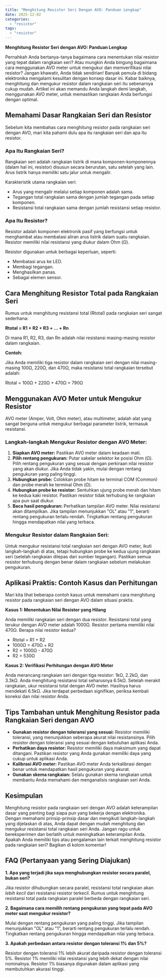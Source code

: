```yaml
---
title: "Menghitung Resistor Seri Dengan AVO: Panduan Lengkap"
date: 2025-12-02
categories: 
  - "resistor"
tags: 
  - "resistor"
---
```


**Menghitung Resistor Seri dengan AVO: Panduan Lengkap**

Pernahkah Anda bertanya-tanya bagaimana cara menentukan nilai resistor yang tepat dalam rangkaian seri? Atau mungkin Anda bingung bagaimana cara menggunakan AVO meter untuk mengukur dan memverifikasi nilai resistor? Jangan khawatir, Anda tidak sendirian! Banyak pemula di bidang elektronika mengalami kesulitan dengan konsep dasar ini. Kabar baiknya, menghitung dan mengukur resistor dalam rangkaian seri itu sebenarnya cukup mudah. Artikel ini akan memandu Anda langkah demi langkah, menggunakan AVO meter, untuk memastikan rangkaian Anda berfungsi dengan optimal.

## Memahami Dasar Rangkaian Seri dan Resistor

Sebelum kita membahas cara menghitung resistor pada rangkaian seri dengan AVO, mari kita pahami dulu apa itu rangkaian seri dan apa itu resistor.

### Apa Itu Rangkaian Seri?

Rangkaian seri adalah rangkaian listrik di mana komponen-komponennya (dalam hal ini, resistor) disusun secara berurutan, satu setelah yang lain. Arus listrik hanya memiliki satu jalur untuk mengalir.

Karakteristik utama rangkaian seri:

- Arus yang mengalir melalui setiap komponen adalah sama.
- Tegangan total rangkaian sama dengan jumlah tegangan pada setiap komponen.
- Resistansi total rangkaian sama dengan jumlah resistansi setiap resistor.

### Apa Itu Resistor?

Resistor adalah komponen elektronik pasif yang berfungsi untuk menghambat atau membatasi aliran arus listrik dalam suatu rangkaian. Resistor memiliki nilai resistansi yang diukur dalam Ohm (Ω).

Resistor digunakan untuk berbagai keperluan, seperti:

- Membatasi arus ke LED.
- Membagi tegangan.
- Menghasilkan panas.
- Sebagai elemen sensor.

## Cara Menghitung Resistor Total pada Rangkaian Seri

Rumus untuk menghitung resistansi total (Rtotal) pada rangkaian seri sangat sederhana:

**Rtotal = R1 + R2 + R3 + ... + Rn**

Di mana R1, R2, R3, dan Rn adalah nilai resistansi masing-masing resistor dalam rangkaian.

**Contoh:**

Jika Anda memiliki tiga resistor dalam rangkaian seri dengan nilai masing-masing 100Ω, 220Ω, dan 470Ω, maka resistansi total rangkaian tersebut adalah:

Rtotal = 100Ω + 220Ω + 470Ω = 790Ω

## Menggunakan AVO Meter untuk Mengukur Resistor

AVO meter (Amper, Volt, Ohm meter), atau multimeter, adalah alat yang sangat berguna untuk mengukur berbagai parameter listrik, termasuk resistansi.

### Langkah-langkah Mengukur Resistor dengan AVO Meter:

1. **Siapkan AVO meter:** Pastikan AVO meter dalam keadaan mati.
2. **Pilih rentang pengukuran:** Putar sakelar selektor ke posisi Ohm (Ω). Pilih rentang pengukuran yang sesuai dengan perkiraan nilai resistor yang akan diukur. Jika Anda tidak yakin, mulai dengan rentang pengukuran yang paling tinggi.
3. **Hubungkan probe:** Colokkan probe hitam ke terminal COM (Common) dan probe merah ke terminal Ohm (Ω).
4. **Hubungkan probe ke resistor:** Sentuhkan ujung probe merah dan hitam ke kedua kaki resistor. Pastikan resistor tidak terhubung ke rangkaian apa pun saat diukur.
5. **Baca hasil pengukuran:** Perhatikan tampilan AVO meter. Nilai resistansi akan ditampilkan. Jika tampilan menunjukkan "OL" atau "1", berarti rentang pengukuran terlalu rendah. Tingkatkan rentang pengukuran hingga mendapatkan nilai yang terbaca.

### Mengukur Resistor dalam Rangkaian Seri:

Untuk mengukur resistansi total rangkaian seri dengan AVO meter, ikuti langkah-langkah di atas, tetapi hubungkan probe ke kedua ujung rangkaian seri (setelah rangkaian dilepas dari sumber tegangan). Pastikan semua resistor terhubung dengan benar dalam rangkaian sebelum melakukan pengukuran.

## Aplikasi Praktis: Contoh Kasus dan Perhitungan

Mari kita lihat beberapa contoh kasus untuk memahami cara menghitung resistor pada rangkaian seri dengan AVO dalam situasi praktis.

**Kasus 1: Menentukan Nilai Resistor yang Hilang**

Anda memiliki rangkaian seri dengan dua resistor. Resistansi total yang terukur dengan AVO meter adalah 1000Ω. Resistor pertama memiliki nilai 470Ω. Berapa nilai resistor kedua?

- Rtotal = R1 + R2
- 1000Ω = 470Ω + R2
- R2 = 1000Ω - 470Ω
- R2 = 530Ω

**Kasus 2: Verifikasi Perhitungan dengan AVO Meter**

Anda merancang rangkaian seri dengan tiga resistor: 1kΩ, 2.2kΩ, dan 3.3kΩ. Anda menghitung resistansi total seharusnya 6.5kΩ. Setelah merakit rangkaian, ukur resistansi total dengan AVO meter. Hasilnya harus mendekati 6.5kΩ. Jika terdapat perbedaan signifikan, periksa kembali koneksi dan nilai resistor Anda.

## Tips Tambahan untuk Menghitung Resistor pada Rangkaian Seri dengan AVO

- **Gunakan resistor dengan toleransi yang sesuai:** Resistor memiliki toleransi, yang menunjukkan seberapa akurat nilai resistansinya. Pilih resistor dengan toleransi yang sesuai dengan kebutuhan aplikasi Anda.
- **Perhatikan daya resistor:** Resistor memiliki daya maksimum yang dapat ditangani. Pastikan resistor yang Anda gunakan memiliki daya yang cukup untuk aplikasi Anda.
- **Kalibrasi AVO meter:** Pastikan AVO meter Anda terkalibrasi dengan benar untuk mendapatkan hasil pengukuran yang akurat.
- **Gunakan skema rangkaian:** Selalu gunakan skema rangkaian untuk membantu Anda memahami dan menganalisis rangkaian seri Anda.

## Kesimpulan

Menghitung resistor pada rangkaian seri dengan AVO adalah keterampilan dasar yang penting bagi siapa pun yang bekerja dengan elektronika. Dengan memahami prinsip-prinsip dasar dan mengikuti langkah-langkah yang dijelaskan di atas, Anda dapat dengan mudah menghitung dan mengukur resistansi total rangkaian seri Anda. Jangan ragu untuk bereksperimen dan berlatih untuk meningkatkan keterampilan Anda. Apakah Anda memiliki tips atau pengalaman lain terkait menghitung resistor pada rangkaian seri? Bagikan di kolom komentar!

## FAQ (Pertanyaan yang Sering Diajukan)

**1\. Apa yang terjadi jika saya menghubungkan resistor secara paralel, bukan seri?**

Jika resistor dihubungkan secara paralel, resistansi total rangkaian akan _lebih kecil_ dari resistansi resistor terkecil. Rumus untuk menghitung resistansi total pada rangkaian paralel berbeda dengan rangkaian seri.

**2\. Bagaimana cara memilih rentang pengukuran yang tepat pada AVO meter saat mengukur resistor?**

Mulai dengan rentang pengukuran yang paling tinggi. Jika tampilan menunjukkan "OL" atau "1", berarti rentang pengukuran terlalu rendah. Tingkatkan rentang pengukuran hingga mendapatkan nilai yang terbaca.

**3\. Apakah perbedaan antara resistor dengan toleransi 1% dan 5%?**

Resistor dengan toleransi 1% lebih akurat daripada resistor dengan toleransi 5%. Resistor 1% memiliki nilai resistansi yang lebih dekat dengan nilai nominalnya. Resistor 1% biasanya digunakan dalam aplikasi yang membutuhkan akurasi tinggi.
